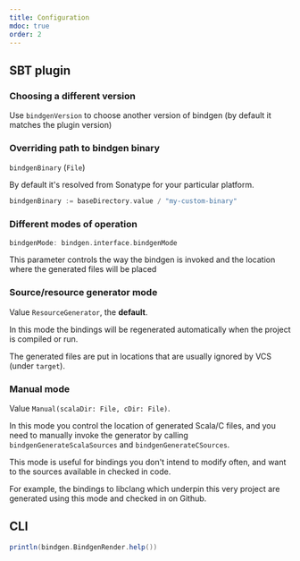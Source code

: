 ```yaml
---
title: Configuration 
mdoc: true
order: 2
---
```



## SBT plugin

### Choosing a different version

Use `bindgenVersion` to choose another version of bindgen (by default it matches the plugin version)

### Overriding path to bindgen binary

`bindgenBinary` (`File`) 

By default it's resolved from Sonatype for your particular platform.

```scala
bindgenBinary := baseDirectory.value / "my-custom-binary"
```

### Different modes of operation 

```scala
bindgenMode: bindgen.interface.bindgenMode
```

This parameter controls the way the bindgen is invoked and the location where the generated files will be placed

### Source/resource generator mode 

Value `ResourceGenerator`, the **default**.

In this mode the bindings will be regenerated automatically when the project is compiled or run.

The generated files are put in locations that are usually ignored by VCS (under `target`).

### Manual mode 

Value `Manual(scalaDir: File, cDir: File)`.

In this mode you control the location of generated Scala/C files, and you need to manually invoke the generator
by calling `bindgenGenerateScalaSources` and `bindgenGenerateCSources`.

This mode is useful for bindings you don't intend to modify often, and want to the sources available in checked in 
code.

For example, the bindings to libclang which underpin this very project are generated using this mode and checked in on Github.


## CLI

```scala mdoc:passthrough
println(bindgen.BindgenRender.help())
```


